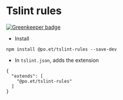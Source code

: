 # Tslint rules

[![Greenkeeper badge](https://badges.greenkeeper.io/poetapp/tslint-rules.svg)](https://greenkeeper.io/)

- Install 

```
npm install @po.et/tslint-rules --save-dev
```

- In  ```tslint.json```, adds the extension

```
{
  "extends": [
    "@po.et/tslint-rules"
  ]
}
```
